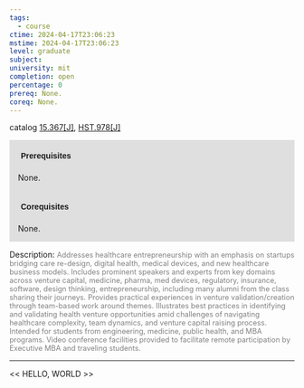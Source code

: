 ```yaml
---
tags:
  - course
ctime: 2024-04-17T23:06:23
mstime: 2024-04-17T23:06:23
level: graduate
subject: 
university: mit
completion: open
percentage: 0
prereq: None.
coreq: None.
---
```


catalog [15.367[J]](http://student.mit.edu/catalog/m15b.html#15.367), [HST.978[J]](http://student.mit.edu/catalog/mHSTb.html#HST.978)

<span style="display: block; padding: 15px; background-color: rgb(100, 100, 100, 0.2);"><font id="m_prereq1112_0" style="display: block; font-family: Arial, sans-serif; font-weight: bold; padding: 5px">Prerequisites</font><br><span id="prereq1112_0">None.</span></span>
<span style="display: block; padding: 15px; background-color: rgb(100, 100, 100, 0.2);"><font id="m_coreq1112_0" style="display: block; font-family: Arial, sans-serif; font-weight: bold; padding: 5px">Corequisites</font><br><span id="coreq1112_0">None.</span></span>

<font style="">Description:</font>
<font style="color: grey; font-size: 0.8rem;">Addresses healthcare entrepreneurship with an emphasis on startups bridging care re-design, digital health, medical devices, and new healthcare business models. Includes prominent speakers and experts from key domains across venture capital, medicine, pharma, med devices, regulatory, insurance, software, design thinking, entrepreneurship, including many alumni from the class sharing their journeys. Provides practical experiences in venture validation/creation through team-based work around themes. Illustrates best practices in identifying and validating health venture opportunities amid challenges of navigating healthcare complexity, team dynamics, and venture capital raising process. Intended for students from engineering, medicine, public health, and MBA programs. Video conference facilities provided to facilitate remote participation by Executive MBA and traveling students.</font>



---

<< HELLO, WORLD >>
